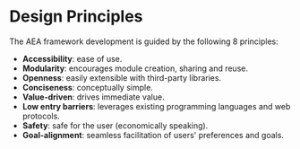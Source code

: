 # Design Principles

The AEA framework development is guided by the following 8 principles:

- **Accessibility**: ease of use.
- **Modularity**: encourages module creation, sharing and reuse.
- **Openness**: easily extensible with third-party libraries.
- **Conciseness**: conceptually simple.
- **Value-driven**: drives immediate value.
- **Low entry barriers**: leverages existing programming languages and web protocols.
- **Safety**: safe for the user (economically speaking).
- **Goal-alignment**: seamless facilitation of users' preferences and goals.
